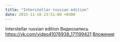 ```yaml
---
title: "Interstellar russian edition"
date: 2015-11-18 23:51:00 +0300
---
```


Interstellar russian edition
Видеозапись
<a class="vk-attach" href="https://vk.com/video41076938_171199421">https://vk.com/video41076938_171199421</a>
<a class="vk-attach" href="https://vk.com/video41076938_171199421">Вложение</a>
